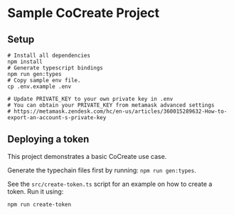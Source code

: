 # Sample CoCreate Project

## Setup

```shell
# Install all dependencies
npm install
# Generate typescript bindings
npm run gen:types
# Copy sample env file.
cp .env.example .env

# Update PRIVATE_KEY to your own private key in .env
# You can obtain your PRIVATE_KEY from metamask advanced settings
# https://metamask.zendesk.com/hc/en-us/articles/360015289632-How-to-export-an-account-s-private-key
```

## Deploying a token

This project demonstrates a basic CoCreate use case.

Generate the typechain files first by running: `npm run gen:types`.

See the `src/create-token.ts` script for an example on how to create a token. Run it using:

```shell
npm run create-token
```
